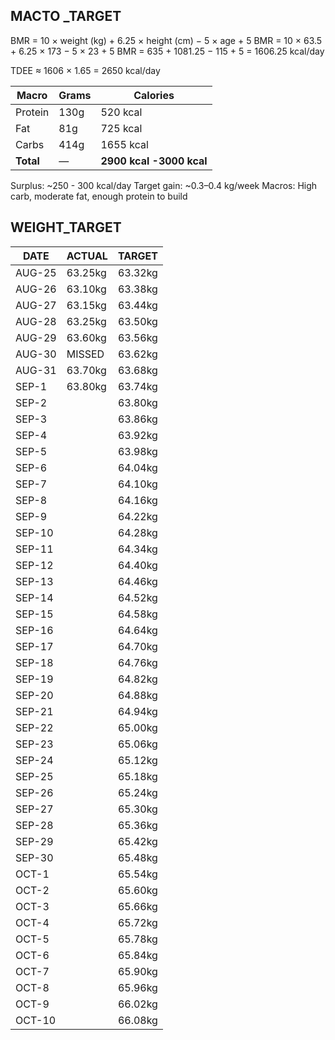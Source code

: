 ## MACTO _TARGET

BMR = 10 × weight (kg) + 6.25 × height (cm) − 5 × age + 5
BMR = 10 × 63.5 + 6.25 × 173 − 5 × 23 + 5
BMR = 635 + 1081.25 − 115 + 5 = 1606.25 kcal/day

TDEE ≈ 1606 × 1.65 = 2650 kcal/day

| Macro     | Grams | Calories      |
| --------- | ----- | ------------- |
| Protein   | 130g  | 520 kcal      |
| Fat       | 81g   | 725 kcal      |
| Carbs     | 414g  | 1655 kcal     |
| **Total** | —     | **2900 kcal -3000 kcal** |

Surplus: ~250 - 300 kcal/day
Target gain: ~0.3–0.4 kg/week
Macros: High carb, moderate fat, enough protein to build

## WEIGHT_TARGET

| DATE   | ACTUAL  | TARGET  |
| ------ | ------- | ------- |
| AUG-25 | 63.25kg | 63.32kg |
| AUG-26 | 63.10kg | 63.38kg |
| AUG-27 | 63.15kg  | 63.44kg |
| AUG-28 | 63.25kg | 63.50kg |
| AUG-29 | 63.60kg | 63.56kg |
| AUG-30 | MISSED  | 63.62kg |
| AUG-31 | 63.70kg | 63.68kg |
| SEP-1  | 63.80kg | 63.74kg |
| SEP-2  |         | 63.80kg |
| SEP-3  |         | 63.86kg |
| SEP-4  |         | 63.92kg |
| SEP-5  |         | 63.98kg |
| SEP-6  |         | 64.04kg |
| SEP-7  |         | 64.10kg |
| SEP-8  |         | 64.16kg |
| SEP-9  |         | 64.22kg |
| SEP-10 |         | 64.28kg |
| SEP-11 |         | 64.34kg |
| SEP-12 |         | 64.40kg |
| SEP-13 |         | 64.46kg |
| SEP-14 |         | 64.52kg |
| SEP-15 |         | 64.58kg |
| SEP-16 |         | 64.64kg |
| SEP-17 |         | 64.70kg |
| SEP-18 |         | 64.76kg |
| SEP-19 |         | 64.82kg |
| SEP-20 |         | 64.88kg |
| SEP-21 |         | 64.94kg |
| SEP-22 |         | 65.00kg |
| SEP-23 |         | 65.06kg |
| SEP-24 |         | 65.12kg |
| SEP-25 |         | 65.18kg |
| SEP-26 |         | 65.24kg |
| SEP-27 |         | 65.30kg |
| SEP-28 |         | 65.36kg |
| SEP-29 |         | 65.42kg |
| SEP-30 |         | 65.48kg |
| OCT-1  |         | 65.54kg |
| OCT-2  |         | 65.60kg |
| OCT-3  |         | 65.66kg |
| OCT-4  |         | 65.72kg |
| OCT-5  |         | 65.78kg |
| OCT-6  |         | 65.84kg |
| OCT-7  |         | 65.90kg |
| OCT-8  |         | 65.96kg |
| OCT-9  |         | 66.02kg |
| OCT-10 |         | 66.08kg |
